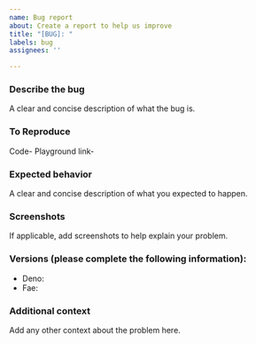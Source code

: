 ```yaml
---
name: Bug report
about: Create a report to help us improve
title: "[BUG]: "
labels: bug
assignees: ''

---
```


### Describe the bug

A clear and concise description of what the bug is.

### To Reproduce

Code-
Playground link-

### Expected behavior

A clear and concise description of what you expected to happen.

### Screenshots

If applicable, add screenshots to help explain your problem.

### Versions (please complete the following information):

- Deno:
- Fae:

### Additional context

Add any other context about the problem here.

